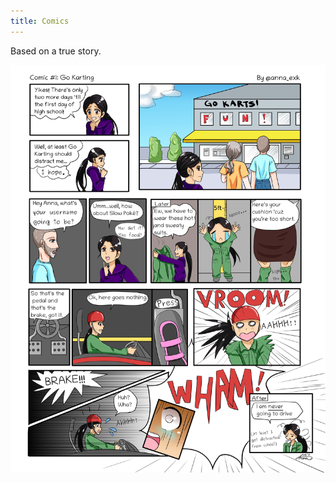 ```yaml
---
title: Comics
---
```


Based on a true story.

[![gokarts]][gokarts]

[gokarts]: ../images/gokarting.jpg
